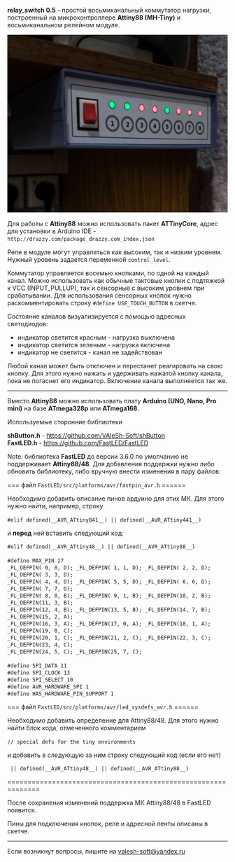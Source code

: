 **relay_switch 0.5** - простой восьмиканальный коммутатор нагрузки, построенный на микроконтроллере **Attiny88 (MH-Tiny)** и восьмиканальном релейном модуле.

![Alt text](doc/001.jpg)

Для работы с **Attiny88** можно использовать пакет **ATTinyCore**, адрес для установки в Arduino IDE - `http://drazzy.com/package_drazzy.com_index.json`

Реле в модуле могут управляться как высоким, так и низким уровнем. Нужный уровень задается переменной `control_level`.

Коммутатор управляется восемью кнопками, по одной на каждый канал. Можно использовать как обычные тактовые кнопки с подтяжкой к VCC (INPUT_PULLUP), так и сенсорные с высоким уровнем при срабатывании. Для использования сенсорных кнопок нужно раскомментировать строку `#define USE_TOUCH_BUTTON` в скетче.

Состояние каналов визуализируется с помощью адресных светодиодов: 
- индикатор светится красным - нагрузка выключена
- индикатор светится зеленым - нагрузка включена
- индикатор не светится - канал не задействован

Любой канал может быть отключен и перестанет реагировать на свою кнопку. Для этого нужно нажать и удерживать нажатой кнопку канала, пока не погаснет его индикатор. Включение канала выполняется так же.

<hr>

Вместо **Attiny88** можно использовать плату **Arduino (UNO, Nano, Pro mini)** на базе **ATmega328p** или **ATmega168**.

Используемые сторонние библиотеки

**shButton.h** - https://github.com/VAleSh-Soft/shButton<br>
**FastLED.h** - https://github.com/FastLED/FastLED<br>

Note: библиотека **FastLED** до версии 3.6.0 по умолчанию не поддерживает **Attiny88/48**. Для добавления поддержки нужно либо обновить библиотеку, либо вручную внести изменения в пару файлов:

=== файл `FastLED/src/platforms/avr/fastpin_avr.h` ======

Необходимо добавить описание пинов ардуино для этих МК. Для этого нужно найти, например, строку 

`#elif defined(__AVR_ATtiny841__) || defined(__AVR_ATtiny441__)`

и **перед** ней вставить следующий код:

```
#elif defined(__AVR_ATtiny48__) || defined(__AVR_ATtiny88__)

#define MAX_PIN 27
_FL_DEFPIN( 0, 0, D); _FL_DEFPIN( 1, 1, D); _FL_DEFPIN( 2, 2, D); _FL_DEFPIN( 3, 3, D);
_FL_DEFPIN( 4, 4, D); _FL_DEFPIN( 5, 5, D); _FL_DEFPIN( 6, 6, D); _FL_DEFPIN( 7, 7, D);
_FL_DEFPIN( 8, 0, B); _FL_DEFPIN( 9, 1, B); _FL_DEFPIN(10, 2, B); _FL_DEFPIN(11, 3, B);
_FL_DEFPIN(12, 4, B); _FL_DEFPIN(13, 5, B); _FL_DEFPIN(14, 7, B); _FL_DEFPIN(15, 2, A);
_FL_DEFPIN(16, 3, A); _FL_DEFPIN(17, 0, A); _FL_DEFPIN(18, 1, A); _FL_DEFPIN(19, 0, C);
_FL_DEFPIN(20, 1, C); _FL_DEFPIN(21, 2, C); _FL_DEFPIN(22, 3, C); _FL_DEFPIN(23, 4, C);
_FL_DEFPIN(24, 5, C); _FL_DEFPIN(25, 7, C);

#define SPI_DATA 11
#define SPI_CLOCK 13
#define SPI_SELECT 10
#define AVR_HARDWARE_SPI 1
#define HAS_HARDWARE_PIN_SUPPORT 1
```

=== файл `FastLED/src/platforms/avr/led_sysdefs_avr.h` ======

Необходимо добавить определение для Attiny88/48. Для этого нужно найти блок кода, отмеченного комментарием

`// special defs for the tiny environments`

и добавить в следующую за ним строку следующий код (если его нет)

```
 || defined(__AVR_ATtiny48__) || defined(__AVR_ATtiny88__)
```

==============================================================

После сохранения изменений поддержка МК Attiny88/48 в FastLED появится.

Пины для подключения кнопок, реле и адресной ленты описаны в скетче.

<hr>

Если возникнут вопросы, пишите на valesh-soft@yandex.ru 